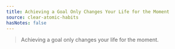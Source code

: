 ```yaml
---
title: Achieving a Goal Only Changes Your Life for the Moment
source: clear-atomic-habits
hasNotes: false
---
```


> Achieving a goal only changes your life for the moment.
